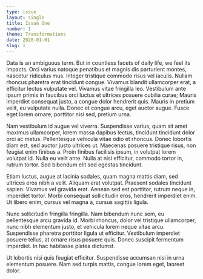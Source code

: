 ```yaml
---
type: issue
layout: single
title: Issue One
number: 1
theme: Transformations
date: 2020-01-01
slug: 1
---
```




Data is an ambiguous term. But in countless facets of daily life, we feel its impacts. <!--more--> Orci varius natoque penatibus et magnis dis parturient montes, nascetur ridiculus mus. Integer tristique commodo risus vel iaculis. Nullam rhoncus pharetra erat tincidunt congue. Vivamus blandit ullamcorper erat, a efficitur lectus vulputate vel. Vivamus vitae fringilla leo. Vestibulum ante ipsum primis in faucibus orci luctus et ultrices posuere cubilia curae; Mauris imperdiet consequat justo, a congue dolor hendrerit quis. Mauris in pretium velit, eu vulputate nulla. Donec et congue arcu, eget auctor augue. Fusce eget lorem ornare, porttitor nisi sed, pretium urna.

Nam vestibulum id augue vel viverra. Suspendisse varius, quam sit amet maximus ullamcorper, lorem massa dapibus lectus, tincidunt tincidunt dolor orci ac metus. Pellentesque vehicula vitae odio et rhoncus. Donec lobortis diam est, sed auctor justo ultrices ut. Maecenas posuere tristique risus, non feugiat enim finibus a. Proin finibus facilisis ipsum, in volutpat lorem volutpat id. Nulla eu velit ante. Nulla at nisi efficitur, commodo tortor in, rutrum tortor. Sed bibendum elit sed egestas tincidunt.

Etiam luctus, augue at lacinia sodales, quam magna mattis diam, sed ultrices eros nibh a velit. Aliquam erat volutpat. Praesent sodales tincidunt sapien. Vivamus vel gravida erat. Aenean sed est porttitor, rutrum neque in, imperdiet tortor. Morbi consequat sollicitudin eros, hendrerit imperdiet enim. Ut libero enim, cursus vel magna a, cursus sagittis ligula.

Nunc sollicitudin fringilla fringilla. Nam bibendum nunc sem, eu pellentesque arcu gravida id. Morbi rhoncus, dolor vel tristique ullamcorper, nunc nibh elementum justo, et vehicula lorem neque vitae arcu. Suspendisse pharetra porttitor ligula ut efficitur. Vestibulum imperdiet posuere tellus, at ornare risus posuere quis. Donec suscipit fermentum imperdiet. In hac habitasse platea dictumst.

Ut lobortis nisi quis feugiat efficitur. Suspendisse accumsan nisi in urna elementum posuere. Nam sed turpis mattis, congue lorem eget, laoreet dolor.
